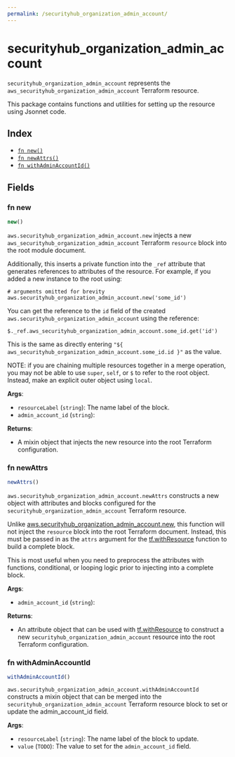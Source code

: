 ```yaml
---
permalink: /securityhub_organization_admin_account/
---
```


# securityhub_organization_admin_account

`securityhub_organization_admin_account` represents the `aws_securityhub_organization_admin_account` Terraform resource.



This package contains functions and utilities for setting up the resource using Jsonnet code.


## Index

* [`fn new()`](#fn-new)
* [`fn newAttrs()`](#fn-newattrs)
* [`fn withAdminAccountId()`](#fn-withadminaccountid)

## Fields

### fn new

```ts
new()
```


`aws.securityhub_organization_admin_account.new` injects a new `aws_securityhub_organization_admin_account` Terraform `resource`
block into the root module document.

Additionally, this inserts a private function into the `_ref` attribute that generates references to attributes of the
resource. For example, if you added a new instance to the root using:

    # arguments omitted for brevity
    aws.securityhub_organization_admin_account.new('some_id')

You can get the reference to the `id` field of the created `aws.securityhub_organization_admin_account` using the reference:

    $._ref.aws_securityhub_organization_admin_account.some_id.get('id')

This is the same as directly entering `"${ aws_securityhub_organization_admin_account.some_id.id }"` as the value.

NOTE: if you are chaining multiple resources together in a merge operation, you may not be able to use `super`, `self`,
or `$` to refer to the root object. Instead, make an explicit outer object using `local`.

**Args**:
  - `resourceLabel` (`string`): The name label of the block.
  - `admin_account_id` (`string`): 

**Returns**:
- A mixin object that injects the new resource into the root Terraform configuration.


### fn newAttrs

```ts
newAttrs()
```


`aws.securityhub_organization_admin_account.newAttrs` constructs a new object with attributes and blocks configured for the `securityhub_organization_admin_account`
Terraform resource.

Unlike [aws.securityhub_organization_admin_account.new](#fn-securityhuborganizationadminaccountnew), this function will not inject the `resource`
block into the root Terraform document. Instead, this must be passed in as the `attrs` argument for the
[tf.withResource](https://github.com/tf-libsonnet/core/tree/main/docs#fn-withresource) function to build a complete block.

This is most useful when you need to preprocess the attributes with functions, conditional, or looping logic prior to
injecting into a complete block.

**Args**:
  - `admin_account_id` (`string`): 

**Returns**:
  - An attribute object that can be used with [tf.withResource](https://github.com/tf-libsonnet/core/tree/main/docs#fn-withresource) to construct a new `securityhub_organization_admin_account` resource into the root Terraform configuration.


### fn withAdminAccountId

```ts
withAdminAccountId()
```

`aws.securityhub_organization_admin_account.withAdminAccountId` constructs a mixin object that can be merged into the `securityhub_organization_admin_account`
Terraform resource block to set or update the admin_account_id field.



**Args**:
  - `resourceLabel` (`string`): The name label of the block to update.
  - `value` (`TODO`): The value to set for the `admin_account_id` field.
